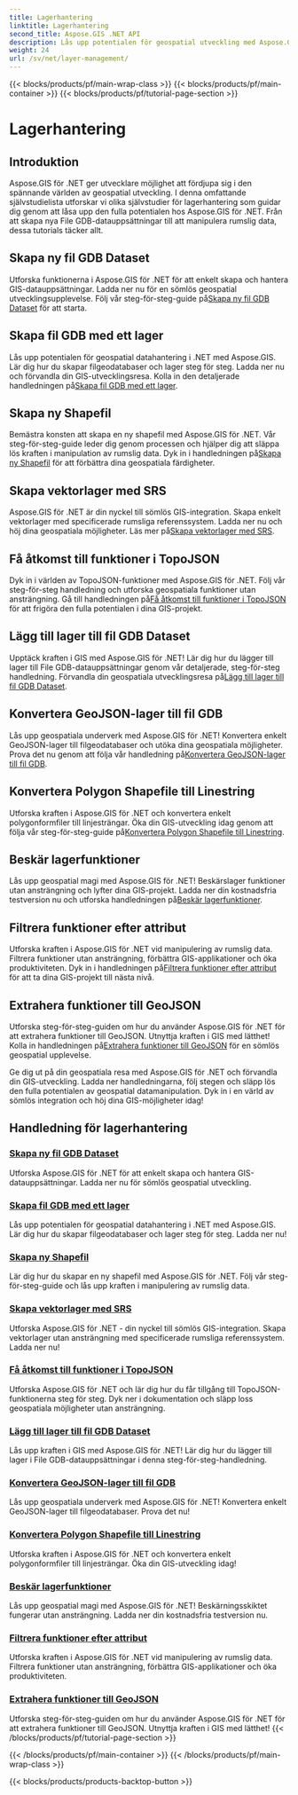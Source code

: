 ```yaml
---
title: Lagerhantering
linktitle: Lagerhantering
second_title: Aspose.GIS .NET API
description: Lås upp potentialen för geospatial utveckling med Aspose.GIS för .NET tutorials. Skapa, hantera och manipulera enkelt GIS-datauppsättningar.
weight: 24
url: /sv/net/layer-management/
---
```


{{< blocks/products/pf/main-wrap-class >}}
{{< blocks/products/pf/main-container >}}
{{< blocks/products/pf/tutorial-page-section >}}

# Lagerhantering

## Introduktion

Aspose.GIS för .NET ger utvecklare möjlighet att fördjupa sig i den spännande världen av geospatial utveckling. I denna omfattande självstudielista utforskar vi olika självstudier för lagerhantering som guidar dig genom att låsa upp den fulla potentialen hos Aspose.GIS för .NET. Från att skapa nya File GDB-datauppsättningar till att manipulera rumslig data, dessa tutorials täcker allt.

## Skapa ny fil GDB Dataset 
 Utforska funktionerna i Aspose.GIS för .NET för att enkelt skapa och hantera GIS-datauppsättningar. Ladda ner nu för en sömlös geospatial utvecklingsupplevelse. Följ vår steg-för-steg-guide på[Skapa ny fil GDB Dataset](./create-new-file-gdb-dataset/) för att starta.

## Skapa fil GDB med ett lager 
 Lås upp potentialen för geospatial datahantering i .NET med Aspose.GIS. Lär dig hur du skapar filgeodatabaser och lager steg för steg. Ladda ner nu och förvandla din GIS-utvecklingsresa. Kolla in den detaljerade handledningen på[Skapa fil GDB med ett lager](./create-file-gdb-with-single-layer/).

## Skapa ny Shapefil 
 Bemästra konsten att skapa en ny shapefil med Aspose.GIS för .NET. Vår steg-för-steg-guide leder dig genom processen och hjälper dig att släppa lös kraften i manipulation av rumslig data. Dyk in i handledningen på[Skapa ny Shapefil](./create-new-shapefile/) för att förbättra dina geospatiala färdigheter.

## Skapa vektorlager med SRS 
Aspose.GIS för .NET är din nyckel till sömlös GIS-integration. Skapa enkelt vektorlager med specificerade rumsliga referenssystem. Ladda ner nu och höj dina geospatiala möjligheter. Läs mer på[Skapa vektorlager med SRS](./create-vector-layer-with-srs/).

## Få åtkomst till funktioner i TopoJSON 
 Dyk in i världen av TopoJSON-funktioner med Aspose.GIS för .NET. Följ vår steg-för-steg handledning och utforska geospatiala funktioner utan ansträngning. Gå till handledningen på[Få åtkomst till funktioner i TopoJSON](./access-features-in-topojson/) för att frigöra den fulla potentialen i dina GIS-projekt.

## Lägg till lager till fil GDB Dataset 
 Upptäck kraften i GIS med Aspose.GIS för .NET! Lär dig hur du lägger till lager till File GDB-datauppsättningar genom vår detaljerade, steg-för-steg handledning. Förvandla din geospatiala utvecklingsresa på[Lägg till lager till fil GDB Dataset](./add-layer-to-file-gdb-dataset/).

## Konvertera GeoJSON-lager till fil GDB 
 Lås upp geospatiala underverk med Aspose.GIS för .NET! Konvertera enkelt GeoJSON-lager till filgeodatabaser och utöka dina geospatiala möjligheter. Prova det nu genom att följa vår handledning på[Konvertera GeoJSON-lager till fil GDB](./convert-geojson-layer-to-file-gdb/).

## Konvertera Polygon Shapefile till Linestring 
Utforska kraften i Aspose.GIS för .NET och konvertera enkelt polygonformfiler till linjesträngar. Öka din GIS-utveckling idag genom att följa vår steg-för-steg-guide på[Konvertera Polygon Shapefile till Linestring](./convert-polygon-shapefile-to-linestring/).

## Beskär lagerfunktioner 
 Lås upp geospatial magi med Aspose.GIS för .NET! Beskärslager funktioner utan ansträngning och lyfter dina GIS-projekt. Ladda ner din kostnadsfria testversion nu och utforska handledningen på[Beskär lagerfunktioner](./crop-layer-features/).

## Filtrera funktioner efter attribut 
 Utforska kraften i Aspose.GIS för .NET vid manipulering av rumslig data. Filtrera funktioner utan ansträngning, förbättra GIS-applikationer och öka produktiviteten. Dyk in i handledningen på[Filtrera funktioner efter attribut](./filter-features-by-attribute/) för att ta dina GIS-projekt till nästa nivå.

## Extrahera funktioner till GeoJSON 
 Utforska steg-för-steg-guiden om hur du använder Aspose.GIS för .NET för att extrahera funktioner till GeoJSON. Utnyttja kraften i GIS med lätthet! Kolla in handledningen på[Extrahera funktioner till GeoJSON](./extract-features-to-geojson/) för en sömlös geospatial upplevelse.

Ge dig ut på din geospatiala resa med Aspose.GIS för .NET och förvandla din GIS-utveckling. Ladda ner handledningarna, följ stegen och släpp lös den fulla potentialen av geospatial datamanipulation. Dyk in i en värld av sömlös integration och höj dina GIS-möjligheter idag!
## Handledning för lagerhantering
### [Skapa ny fil GDB Dataset](./create-new-file-gdb-dataset/)
Utforska Aspose.GIS för .NET för att enkelt skapa och hantera GIS-datauppsättningar. Ladda ner nu för sömlös geospatial utveckling. 
### [Skapa fil GDB med ett lager](./create-file-gdb-with-single-layer/)
Lås upp potentialen för geospatial datahantering i .NET med Aspose.GIS. Lär dig hur du skapar filgeodatabaser och lager steg för steg. Ladda ner nu!
### [Skapa ny Shapefil](./create-new-shapefile/)
Lär dig hur du skapar en ny shapefil med Aspose.GIS för .NET. Följ vår steg-för-steg-guide och lås upp kraften i manipulering av rumslig data.
### [Skapa vektorlager med SRS](./create-vector-layer-with-srs/)
Utforska Aspose.GIS för .NET - din nyckel till sömlös GIS-integration. Skapa vektorlager utan ansträngning med specificerade rumsliga referenssystem. Ladda ner nu!
### [Få åtkomst till funktioner i TopoJSON](./access-features-in-topojson/)
Utforska Aspose.GIS för .NET och lär dig hur du får tillgång till TopoJSON-funktionerna steg för steg. Dyk ner i dokumentation och släpp loss geospatiala möjligheter utan ansträngning.
### [Lägg till lager till fil GDB Dataset](./add-layer-to-file-gdb-dataset/)
Lås upp kraften i GIS med Aspose.GIS för .NET! Lär dig hur du lägger till lager i File GDB-datauppsättningar i denna steg-för-steg-handledning.
### [Konvertera GeoJSON-lager till fil GDB](./convert-geojson-layer-to-file-gdb/)
Lås upp geospatiala underverk med Aspose.GIS för .NET! Konvertera enkelt GeoJSON-lager till filgeodatabaser. Prova det nu!
### [Konvertera Polygon Shapefile till Linestring](./convert-polygon-shapefile-to-linestring/)
Utforska kraften i Aspose.GIS för .NET och konvertera enkelt polygonformfiler till linjesträngar. Öka din GIS-utveckling idag!
### [Beskär lagerfunktioner](./crop-layer-features/)
Lås upp geospatial magi med Aspose.GIS för .NET! Beskärningsskiktet fungerar utan ansträngning. Ladda ner din kostnadsfria testversion nu.
### [Filtrera funktioner efter attribut](./filter-features-by-attribute/)
Utforska kraften i Aspose.GIS för .NET vid manipulering av rumslig data. Filtrera funktioner utan ansträngning, förbättra GIS-applikationer och öka produktiviteten.
### [Extrahera funktioner till GeoJSON](./extract-features-to-geojson/)
Utforska steg-för-steg-guiden om hur du använder Aspose.GIS för .NET för att extrahera funktioner till GeoJSON. Utnyttja kraften i GIS med lätthet! 
{{< /blocks/products/pf/tutorial-page-section >}}

{{< /blocks/products/pf/main-container >}}
{{< /blocks/products/pf/main-wrap-class >}}

{{< blocks/products/products-backtop-button >}}
